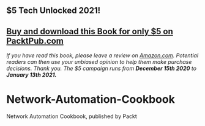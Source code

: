 ## $5 Tech Unlocked 2021!
[Buy and download this Book for only $5 on PacktPub.com](https://www.packtpub.com/product/network-automation-cookbook/9781789956481)
-----
*If you have read this book, please leave a review on [Amazon.com](https://www.amazon.com/gp/product/178995648X).     Potential readers can then use your unbiased opinion to help them make purchase decisions. Thank you. The $5 campaign         runs from __December 15th 2020__ to __January 13th 2021.__*

# Network-Automation-Cookbook
Network Automation Cookbook, published by Packt
